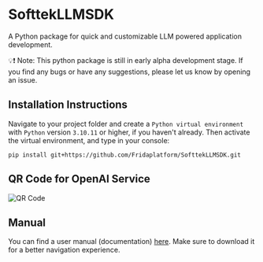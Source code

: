 # SofttekLLMSDK

A Python package for quick and customizable LLM
powered application
development.

💡❗️ Note: This python package is still in early alpha development stage. If you find any bugs or have any suggestions, please let us know by opening an issue.

## Installation Instructions

Navigate to your project folder and create a `Python virtual environment` with `Python` version `3.10.11` or higher, if you haven't already. Then activate the virtual environment, and type in your console:

```
pip install git+https://github.com/Fridaplatform/SofttekLLMSDK.git
```

## QR Code for OpenAI Service

![QR Code](https://aistudio.blob.core.windows.net/random/AzureOpenAIKeys.png?sp=r&st=2023-09-23T21:32:41Z&se=2023-09-27T05:32:41Z&spr=https&sv=2022-11-02&sr=b&sig=LYMJH13tFL%2BKxf2Ku7pcrgvGAr4lPqFJ5xnwo8WqbxY%3D)

## Manual

You can find a user manual (documentation) [here](./Softtek%20LLM%20SDK.pdf). Make sure to download it for a better navigation experience.
